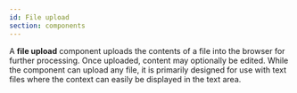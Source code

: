 ```yaml
---
id: File upload
section: components
---
```

A **file upload** component uploads the contents of a file into the browser for further processing. Once uploaded, content may optionally be edited. While the component can upload any file, it is primarily designed for use with text files where the context can easily be displayed in the text area.
